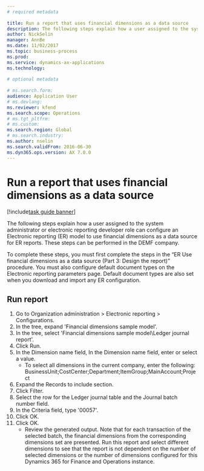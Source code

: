 ```yaml
--- 
# required metadata 
 
title: Run a report that uses financial dimensions as a data source 
description: The following steps explain how a user assigned to the system administrator or electronic reporting developer role can configure an Electronic reporting (ER) model to use financial dimensions as a data source for ER reports. 
author: NickSelin
manager: AnnBe 
ms.date: 11/02/2017
ms.topic: business-process 
ms.prod:  
ms.service: dynamics-ax-applications 
ms.technology:  
 
# optional metadata 
 
# ms.search.form:   
audience: Application User 
# ms.devlang:  
ms.reviewer: kfend
ms.search.scope: Operations 
# ms.tgt_pltfrm:  
# ms.custom:  
ms.search.region: Global
# ms.search.industry: 
ms.author: nselin
ms.search.validFrom: 2016-06-30 
ms.dyn365.ops.version: AX 7.0.0 
---
```

# Run a report that uses financial dimensions as a data source

[!include[task guide banner](../../includes/task-guide-banner.md)]

The following steps explain how a user assigned to the system administrator or electronic reporting developer role can configure an Electronic reporting (ER) model to use financial dimensions as a data source for ER reports. These steps can be performed in the DEMF company.

To complete these steps, you must first complete the steps in the “ER Use financial dimensions as a data source (Part 3: Design the report)” procedure. You must also configure default document types on the Electronic reporting parameters page. Default document types are also set when you download and import any ER configuration. 


## Run report
1. Go to Organization administration > Electronic reporting > Configurations.
2. In the tree, expand 'Financial dimensions sample model'.
3. In the tree, select 'Financial dimensions sample model\Ledger journal report'.
4. Click Run.
5. In the Dimension name field, In the Dimension name field, enter or select a value.
    * To select all dimensions in the current company, enter the following:  BusinessUnit;CostCenter;Department;ItemGroup;MainAccount;Project  
6. Expand the Records to include section.
7. Click Filter.
8. Select the row for the Ledger journal table and the Journal batch number field.
9. In the Criteria field, type '00057'.
10. Click OK.
11. Click OK.
    * Review the generated output. Note that for each transaction of the selected batch, the financial dimensions from the corresponding dimensions set are presented. Run this report and select different dimensions to see that the report is not dependent on the number of selected dimensions or the number of dimensions configured for this Dynamics 365 for Finance and Operations instance.  

